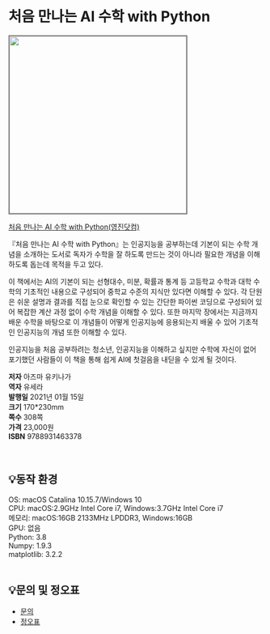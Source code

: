 # 처음 만나는 AI 수학 with Python


<img src="https://www.youngjin.com/images/book_cover/9788931463378.jpg" height="350px" style="border: 2px solid grey;">

[처음 만나는 AI 수학 with Python(영진닷컴)](https://blog.naver.com/ydot/222176409048)

『처음 만나는 AI 수학 with Python』는 인공지능을 공부하는데 기본이 되는 수학 개념을 소개하는 도서로 독자가 수학을 잘 하도록 만드는 것이 아니라 필요한 개념을 이해하도록 돕는데 목적을 두고 있다.

이 책에서는 AI의 기본이 되는 선형대수, 미분, 확률과 통계 등 고등학교 수학과 대학 수학의 기초적인 내용으로 구성되어 중학교 수준의 지식만 있다면 이해할 수 있다. 각 단원은 쉬운 설명과 결과를 직접 눈으로 확인할 수 있는 간단한 파이썬 코딩으로 구성되어 있어 복잡한 계산 과정 없이 수학 개념을 이해할 수 있다. 또한 마지막 장에서는 지금까지 배운 수학을 바탕으로 이 개념들이 어떻게 인공지능에 응용되는지 배울 수 있어 기초적인 인공지능의 개념 또한 이해할 수 있다.

인공지능을 처음 공부하려는 청소년, 인공지능을 이해하고 싶지만 수학에 자신이 없어 포기했던 사람들이 이 책을 통해 쉽게 AI에 첫걸음을 내딛을 수 있게 될 것이다.

**저자** 아즈마 유키나가  
**역자** 유세라  
**발행일** 2021년 01월 15일  
**크기** 170*230mm  
**쪽수** 308쪽  
**가격** 23,000원  
**ISBN** 9788931463378  

<br>

## 💡동작 환경
OS: macOS Catalina 10.15.7/Windows 10  
CPU: macOS:2.9GHz Intel Core i7, Windows:3.7GHz Intel Core i7  
메모리: macOS:16GB 2133MHz LPDDR3, Windows:16GB  
GPU: 없음  
Python: 3.8  
Numpy: 1.9.3  
matplotlib: 3.2.2  
<br>

## 💡문의 및 정오표
- [문의](mailto:Support@youngjin.com)
- [정오표](https://www.youngjin.com/Artyboard/mboard.asp?strBoardID=errata)




